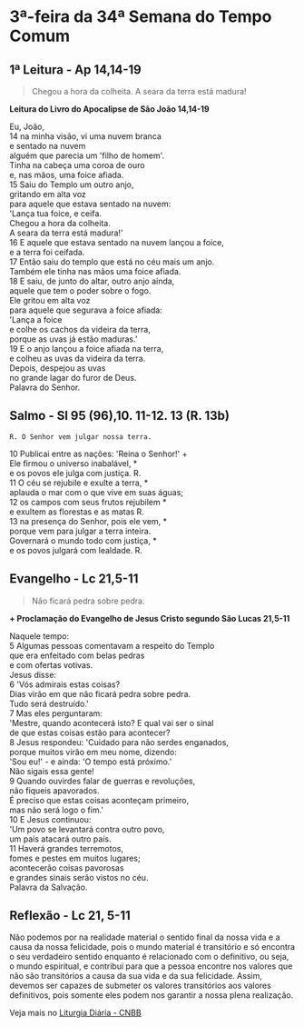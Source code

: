 # 3ª-feira da 34ª Semana do Tempo Comum

## 1ª Leitura - Ap 14,14-19

> Chegou a hora da colheita. A seara da terra está madura!

**Leitura do Livro do Apocalipse de São João 14,14-19**

Eu, João,   
14 na minha visão, vi uma nuvem branca   
 e sentado na nuvem   
 alguém que parecia um 'filho de homem'.   
 Tinha na cabeça uma coroa de ouro   
 e, nas mãos, uma foice afiada.   
15 Saiu do Templo um outro anjo,   
 gritando em alta voz   
 para aquele que estava sentado na nuvem:   
 'Lança tua foice, e ceifa.   
 Chegou a hora da colheita.   
 A seara da terra está madura!'   
16 E aquele que estava sentado na nuvem lançou a foice,   
 e a terra foi ceifada.   
17 Então saiu do templo que está no céu mais um anjo.   
 Também ele tinha nas mãos uma foice afiada.   
18 E saiu, de junto do altar, outro anjo ainda,   
 aquele que tem o poder sobre o fogo.   
 Ele gritou em alta voz   
 para aquele que segurava a foice afiada:   
 'Lança a foice   
 e colhe os cachos da videira da terra,   
 porque as uvas já estão maduras.'   
19 E o anjo lançou a foice afiada na terra,   
 e colheu as uvas da videira da terra.    
 Depois, despejou as uvas   
 no grande lagar do furor de Deus.   
 Palavra do Senhor.

## Salmo - Sl 95 (96),10. 11-12. 13 (R. 13b)

`R. O Senhor vem julgar nossa terra.`

10 Publicai entre as nações: 'Reina o Senhor!' +   
 Ele firmou o universo inabalável, *   
 e os povos ele julga com justiça. R.       
11 O céu se rejubile e exulte a terra, *   
 aplauda o mar com o que vive em suas águas;   
12 os campos com seus frutos rejubilem *   
 e exultem as florestas e as matas R.       
13 na presença do Senhor, pois ele vem, *   
 porque vem para julgar a terra inteira.   
 Governará o mundo todo com justiça, *   
 e os povos julgará com lealdade. R.

## Evangelho - Lc 21,5-11

> Não ficará pedra sobre pedra.

**+ Proclamação do Evangelho de Jesus Cristo segundo São Lucas   21,5-11**

Naquele tempo:   
5 Algumas pessoas comentavam a respeito do Templo   
 que era enfeitado com belas pedras   
 e com ofertas votivas.   
 Jesus disse:   
6 'Vós admirais estas coisas?   
 Dias virão em que não ficará pedra sobre pedra.   
 Tudo será destruído.'   
7 Mas eles perguntaram:   
 'Mestre, quando acontecerá isto? E qual vai ser o sinal   
 de que estas coisas estão para acontecer?   
8 Jesus respondeu: 'Cuidado para não serdes enganados,   
 porque muitos virão em meu nome, dizendo:   
 'Sou eu!' - e ainda: 'O tempo está próximo.'   
 Não sigais essa gente!   
9 Quando ouvirdes falar de guerras e revoluções,   
 não fiqueis apavorados.   
 É preciso que estas coisas aconteçam primeiro,   
 mas não será logo o fim.'   
10 E Jesus continuou:   
 'Um povo se levantará contra outro povo,   
 um país atacará outro país.   
11 Haverá grandes terremotos,   
 fomes e pestes em muitos lugares;   
 acontecerão coisas pavorosas   
 e grandes sinais serão vistos no céu.   
 Palavra da Salvação.

## Reflexão - Lc 21, 5-11

Não podemos por na realidade material o sentido final da nossa vida e a causa da nossa felicidade, pois o mundo material é transitório e só encontra o seu verdadeiro sentido enquanto é relacionado com o definitivo, ou seja, o mundo espiritual, e contribui para que a pessoa encontre nos valores que não são transitórios a causa da sua vida e da sua felicidade. Assim, devemos ser capazes de submeter os valores transitórios aos valores definitivos, pois somente eles podem nos garantir a nossa plena realização.

Veja mais no [Liturgia Diária - CNBB](http://liturgiadiaria.cnbb.org.br/app/user/user/UserView.php?ano=2016&mes=11&dia=22)
